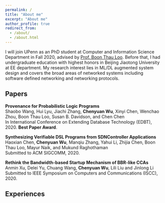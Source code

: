 ```yaml
---
permalink: /
title: "About me"
excerpt: "About me"
author_profile: true
redirect_from: 
  - /about/
  - /about.html
---
```


I will join UPenn as an PhD student at Computer and Information Science Department in Fall 2020, advised by [Prof. Boon Thau Loo](https://boonloo.cis.upenn.edu). Before that, I had undergraduate education with highest honors in Beijing Jiaotong University at EE department. My research interest lies in ML/DL augmented system design and covers the broad areas of networked systems including software defined networking and networking protocols.

## Papers

**Provenance for Probabilistic Logic Programs** <br />
Shaobo Wang, Hui Lyu, Jiachi Zhang, **Chenyuan Wu**, Xinyi Chen, Wenchao Zhou, Boon Thau Loo, Susan B. Davidson, and Chen Chen <br />
In International Conference on Extending Database Technology (EDBT), 2020. **Best Paper Award**.

**Synthesizing Verifiable DSL Programs from SDNController Applications** <br />
Haoxian Chen, **Chenyuan Wu**, Manqiu Zhang, Yahui Li, Zhijia Chen, Boon Thau Loo, Mayur Naik, and Mukund Raghothaman <br />
Submitted to ACM SIGCOMM, 2020.

**Rethink the Bandwidth-based Startup Mechanism of BBR-like CCAs** <br />
Anmin Xu, Delei Yu, Chuang Wang, **Chenyuan Wu**, Lili Liu and Jinlong Li <br />
Submitted to IEEE Symposium on Computers and Communications (ISCC), 2020.

## Experiences

